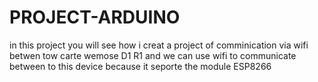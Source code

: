 # PROJECT-ARDUINO
in this project you will see how i creat a project of comminication via wifi betwen tow carte wemose D1 R1 and we can use wifi to communicate between to this device because it seporte the module ESP8266
